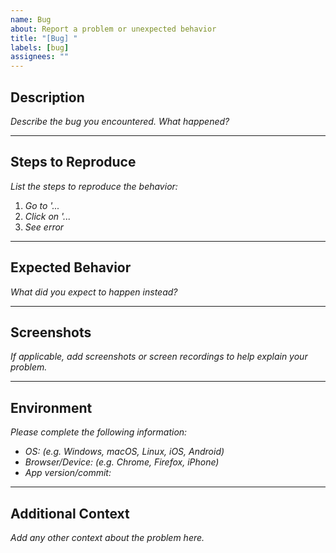 ```yaml
---
name: Bug
about: Report a problem or unexpected behavior
title: "[Bug] "
labels: [bug]
assignees: ""
---
```


## Description

_Describe the bug you encountered. What happened?_

---

## Steps to Reproduce

_List the steps to reproduce the behavior:_

1. _Go to '..._
2. _Click on '..._
3. _See error_

---

## Expected Behavior

_What did you expect to happen instead?_

---

## Screenshots

_If applicable, add screenshots or screen recordings to help explain your problem._

---

## Environment

_Please complete the following information:_

- _OS: (e.g. Windows, macOS, Linux, iOS, Android)_
- _Browser/Device: (e.g. Chrome, Firefox, iPhone)_
- _App version/commit:_

---

## Additional Context

_Add any other context about the problem here._

